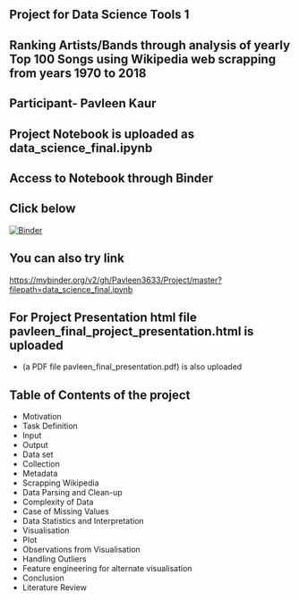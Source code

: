 ## Project for Data Science Tools 1
## **Ranking Artists/Bands through analysis of yearly Top 100 Songs using Wikipedia web scrapping from years 1970 to 2018**<br>

## Participant- Pavleen Kaur
## Project Notebook is uploaded as data_science_final.ipynb
## Access to Notebook through Binder
## Click below
[![Binder](https://mybinder.org/badge_logo.svg)](https://mybinder.org/v2/gh/Pavleen3633/Project/master?filepath=data_science_final.ipynb)

## You can also try link

https://mybinder.org/v2/gh/Pavleen3633/Project/master?filepath=data_science_final.ipynb

## For Project Presentation html file pavleen_final_project_presentation.html is uploaded
* (a PDF file pavleen_final_presentation.pdf) is also uploaded


## Table of Contents of the project 

* Motivation
* Task Definition
* Input
* Output
* Data set
* Collection
* Metadata
* Scrapping Wikipedia
* Data Parsing and Clean-up
* Complexity of Data
* Case of Missing Values
* Data Statistics and Interpretation
* Visualisation
* Plot
* Observations from Visualisation
* Handling Outliers
* Feature engineering for alternate visualisation
* Conclusion
* Literature Review




